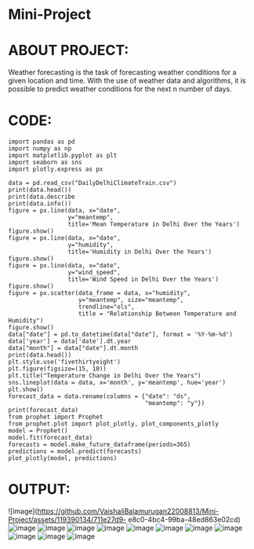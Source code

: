 # Mini-Project
# ABOUT PROJECT:
Weather forecasting is the task of forecasting weather
conditions for a given location and time. With the use of
weather data and algorithms, it is possible to predict
weather conditions for the next n number of days.
# CODE:
```
import pandas as pd
import numpy as np
import matplotlib.pyplot as plt
import seaborn as sns
import plotly.express as px

data = pd.read_csv("DailyDelhiClimateTrain.csv")
print(data.head())
print(data.describe
print(data.info())
figure = px.line(data, x="date", 
                 y="meantemp", 
                 title='Mean Temperature in Delhi Over the Years')
figure.show()
figure = px.line(data, x="date", 
                 y="humidity", 
                 title='Humidity in Delhi Over the Years')
figure.show()
figure = px.line(data, x="date", 
                 y="wind_speed", 
                 title='Wind Speed in Delhi Over the Years')
figure.show()
figure = px.scatter(data_frame = data, x="humidity",
                    y="meantemp", size="meantemp", 
                    trendline="ols", 
                    title = "Relationship Between Temperature and Humidity")
figure.show()
data["date"] = pd.to_datetime(data["date"], format = '%Y-%m-%d')
data['year'] = data['date'].dt.year
data["month"] = data["date"].dt.month
print(data.head())
plt.style.use('fivethirtyeight')
plt.figure(figsize=(15, 10))
plt.title("Temperature Change in Delhi Over the Years")
sns.lineplot(data = data, x='month', y='meantemp', hue='year')
plt.show()
forecast_data = data.rename(columns = {"date": "ds", 
                                       "meantemp": "y"})
print(forecast_data)
from prophet import Prophet
from prophet.plot import plot_plotly, plot_components_plotly
model = Prophet()
model.fit(forecast_data)
forecasts = model.make_future_dataframe(periods=365)
predictions = model.predict(forecasts)
plot_plotly(model, predictions)
```
# OUTPUT:
![image](https://github.com/VaishaliBalamurugan22008813/Mini-Project/assets/119390134/711e27d9-
e8c0-4bc4-99ba-48ed863e02cd)
![image](https://github.com/VaishaliBalamurugan22008813/Mini-Project/assets/119390134/1f37847e-2803-4988-b5b1-c0b7553d02aa)
![image](https://github.com/VaishaliBalamurugan22008813/Mini-Project/assets/119390134/1b0cc615-c90f-4608-b0c7-9a874157f6ad)
![image](https://github.com/VaishaliBalamurugan22008813/Mini-Project/assets/119390134/70dd5b44-cb98-461c-b308-bce73096893a)
![image](https://github.com/VaishaliBalamurugan22008813/Mini-Project/assets/119390134/e57f960e-4409-4ac0-9dbe-c9af7149e410)
![image](https://github.com/VaishaliBalamurugan22008813/Mini-Project/assets/119390134/6afc2b81-e153-404f-8cda-1d06bd7ec3ce)
![image](https://github.com/VaishaliBalamurugan22008813/Mini-Project/assets/119390134/0dc59fad-e0e6-4cab-bdcb-773dba074f94)
![image](https://github.com/VaishaliBalamurugan22008813/Mini-Project/assets/119390134/e693258c-9fcb-416e-b8fd-e11528164e0d)
![image](https://github.com/VaishaliBalamurugan22008813/Mini-Project/assets/119390134/5d028430-f383-4445-8d44-f62b0ff32e45)
![image](https://github.com/VaishaliBalamurugan22008813/Mini-Project/assets/119390134/65a0dfe1-8e00-478e-a27e-7d465c474a2a)
![image](https://github.com/VaishaliBalamurugan22008813/Mini-Project/assets/119390134/6003d706-3ef7-4fd3-b9e5-f929ee38168b)
![image](https://github.com/VaishaliBalamurugan22008813/Mini-Project/assets/119390134/0bf84f96-b437-4a7b-85f3-0cf4d2c030e0)

